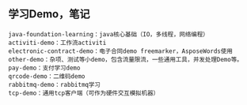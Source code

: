 
## 学习Demo，笔记
    java-foundation-learning：java核心基础（IO，多线程，网络编程）
    activiti-demo：工作流activiti
    electronic-contract-demo：电子合同demo freemarker，AsposeWords使用
    other-demo：杂项、测试等小demo，包含流量限流，一些通用工具，并发处理Demo等。
    pay-demo：支付学习demo
    qrcode-demo：二维码demo
    rabbitmq-demo：rabbitmq学习
    tcp-demo：通用tcp客户端（可作为硬件交互模拟机器）
